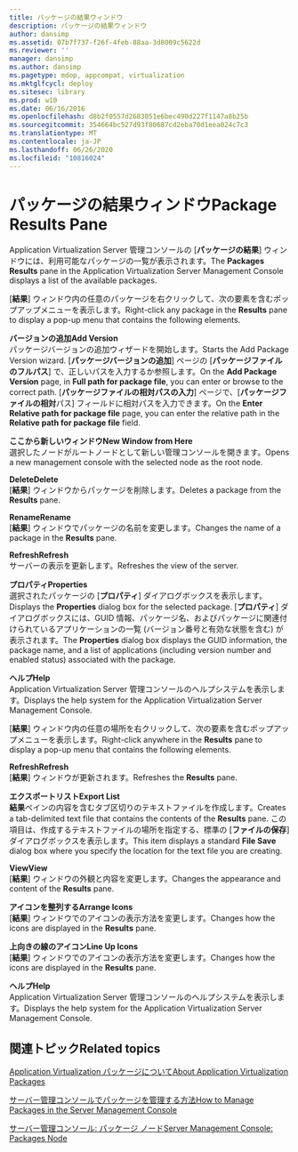 ```yaml
---
title: パッケージの結果ウィンドウ
description: パッケージの結果ウィンドウ
author: dansimp
ms.assetid: 07b7f737-f26f-4feb-88aa-3d8009c5622d
ms.reviewer: ''
manager: dansimp
ms.author: dansimp
ms.pagetype: mdop, appcompat, virtualization
ms.mktglfcycl: deploy
ms.sitesec: library
ms.prod: w10
ms.date: 06/16/2016
ms.openlocfilehash: d8b2f0557d2683051e6bec490d227f1147a8b25b
ms.sourcegitcommit: 354664bc527d93f80687cd2eba70d1eea024c7c3
ms.translationtype: MT
ms.contentlocale: ja-JP
ms.lasthandoff: 06/26/2020
ms.locfileid: "10816024"
---
```

# <span data-ttu-id="80507-103">パッケージの結果ウィンドウ</span><span class="sxs-lookup"><span data-stu-id="80507-103">Package Results Pane</span></span>


<span data-ttu-id="80507-104">Application Virtualization Server 管理コンソールの [**パッケージの結果**] ウィンドウには、利用可能なパッケージの一覧が表示されます。</span><span class="sxs-lookup"><span data-stu-id="80507-104">The **Packages Results** pane in the Application Virtualization Server Management Console displays a list of the available packages.</span></span>

<span data-ttu-id="80507-105">[**結果**] ウィンドウ内の任意のパッケージを右クリックして、次の要素を含むポップアップメニューを表示します。</span><span class="sxs-lookup"><span data-stu-id="80507-105">Right-click any package in the **Results** pane to display a pop-up menu that contains the following elements.</span></span>

<a href="" id="add-version"></a>**<span data-ttu-id="80507-106">バージョンの追加</span><span class="sxs-lookup"><span data-stu-id="80507-106">Add Version</span></span>**  
<span data-ttu-id="80507-107">パッケージバージョンの追加ウィザードを開始します。</span><span class="sxs-lookup"><span data-stu-id="80507-107">Starts the Add Package Version wizard.</span></span> <span data-ttu-id="80507-108">[**パッケージバージョンの追加**] ページの [**パッケージファイルのフルパス**] で、正しいパスを入力するか参照します。</span><span class="sxs-lookup"><span data-stu-id="80507-108">On the **Add Package Version** page, in **Full path for package file**, you can enter or browse to the correct path.</span></span> <span data-ttu-id="80507-109">[**パッケージファイルの相対パスの入力**] ページで、[**パッケージファイルの相対**パス] フィールドに相対パスを入力できます。</span><span class="sxs-lookup"><span data-stu-id="80507-109">On the **Enter Relative path for package file** page, you can enter the relative path in the **Relative path for package file** field.</span></span>

<a href="" id="new-window-from-here"></a>**<span data-ttu-id="80507-110">ここから新しいウィンドウ</span><span class="sxs-lookup"><span data-stu-id="80507-110">New Window from Here</span></span>**  
<span data-ttu-id="80507-111">選択したノードがルートノードとして新しい管理コンソールを開きます。</span><span class="sxs-lookup"><span data-stu-id="80507-111">Opens a new management console with the selected node as the root node.</span></span>

<a href="" id="delete"></a>**<span data-ttu-id="80507-112">Delete</span><span class="sxs-lookup"><span data-stu-id="80507-112">Delete</span></span>**  
<span data-ttu-id="80507-113">[**結果**] ウィンドウからパッケージを削除します。</span><span class="sxs-lookup"><span data-stu-id="80507-113">Deletes a package from the **Results** pane.</span></span>

<a href="" id="rename"></a>**<span data-ttu-id="80507-114">Rename</span><span class="sxs-lookup"><span data-stu-id="80507-114">Rename</span></span>**  
<span data-ttu-id="80507-115">[**結果**] ウィンドウでパッケージの名前を変更します。</span><span class="sxs-lookup"><span data-stu-id="80507-115">Changes the name of a package in the **Results** pane.</span></span>

<a href="" id="refresh"></a>**<span data-ttu-id="80507-116">Refresh</span><span class="sxs-lookup"><span data-stu-id="80507-116">Refresh</span></span>**  
<span data-ttu-id="80507-117">サーバーの表示を更新します。</span><span class="sxs-lookup"><span data-stu-id="80507-117">Refreshes the view of the server.</span></span>

<a href="" id="properties"></a>**<span data-ttu-id="80507-118">プロパティ</span><span class="sxs-lookup"><span data-stu-id="80507-118">Properties</span></span>**  
<span data-ttu-id="80507-119">選択されたパッケージの [**プロパティ**] ダイアログボックスを表示します。</span><span class="sxs-lookup"><span data-stu-id="80507-119">Displays the **Properties** dialog box for the selected package.</span></span> <span data-ttu-id="80507-120">[**プロパティ**] ダイアログボックスには、GUID 情報、パッケージ名、およびパッケージに関連付けられているアプリケーションの一覧 (バージョン番号と有効な状態を含む) が表示されます。</span><span class="sxs-lookup"><span data-stu-id="80507-120">The **Properties** dialog box displays the GUID information, the package name, and a list of applications (including version number and enabled status) associated with the package.</span></span>

<a href="" id="help"></a>**<span data-ttu-id="80507-121">ヘルプ</span><span class="sxs-lookup"><span data-stu-id="80507-121">Help</span></span>**  
<span data-ttu-id="80507-122">Application Virtualization Server 管理コンソールのヘルプシステムを表示します。</span><span class="sxs-lookup"><span data-stu-id="80507-122">Displays the help system for the Application Virtualization Server Management Console.</span></span>

<span data-ttu-id="80507-123">[**結果**] ウィンドウ内の任意の場所を右クリックして、次の要素を含むポップアップメニューを表示します。</span><span class="sxs-lookup"><span data-stu-id="80507-123">Right-click anywhere in the **Results** pane to display a pop-up menu that contains the following elements.</span></span>

<a href="" id="refresh"></a>**<span data-ttu-id="80507-124">Refresh</span><span class="sxs-lookup"><span data-stu-id="80507-124">Refresh</span></span>**  
<span data-ttu-id="80507-125">[**結果**] ウィンドウが更新されます。</span><span class="sxs-lookup"><span data-stu-id="80507-125">Refreshes the **Results** pane.</span></span>

<a href="" id="export-list"></a>**<span data-ttu-id="80507-126">エクスポートリスト</span><span class="sxs-lookup"><span data-stu-id="80507-126">Export List</span></span>**  
<span data-ttu-id="80507-127">**結果**ペインの内容を含むタブ区切りのテキストファイルを作成します。</span><span class="sxs-lookup"><span data-stu-id="80507-127">Creates a tab-delimited text file that contains the contents of the **Results** pane.</span></span> <span data-ttu-id="80507-128">この項目は、作成するテキストファイルの場所を指定する、標準の [**ファイルの保存**] ダイアログボックスを表示します。</span><span class="sxs-lookup"><span data-stu-id="80507-128">This item displays a standard **File Save** dialog box where you specify the location for the text file you are creating.</span></span>

<a href="" id="view"></a>**<span data-ttu-id="80507-129">View</span><span class="sxs-lookup"><span data-stu-id="80507-129">View</span></span>**  
<span data-ttu-id="80507-130">[**結果**] ウィンドウの外観と内容を変更します。</span><span class="sxs-lookup"><span data-stu-id="80507-130">Changes the appearance and content of the **Results** pane.</span></span>

<a href="" id="arrange-icons"></a>**<span data-ttu-id="80507-131">アイコンを整列する</span><span class="sxs-lookup"><span data-stu-id="80507-131">Arrange Icons</span></span>**  
<span data-ttu-id="80507-132">[**結果**] ウィンドウでのアイコンの表示方法を変更します。</span><span class="sxs-lookup"><span data-stu-id="80507-132">Changes how the icons are displayed in the **Results** pane.</span></span>

<a href="" id="line-up-icons"></a>**<span data-ttu-id="80507-133">上向きの線のアイコン</span><span class="sxs-lookup"><span data-stu-id="80507-133">Line Up Icons</span></span>**  
<span data-ttu-id="80507-134">[**結果**] ウィンドウでのアイコンの表示方法を変更します。</span><span class="sxs-lookup"><span data-stu-id="80507-134">Changes how the icons are displayed in the **Results** pane.</span></span>

<a href="" id="help"></a>**<span data-ttu-id="80507-135">ヘルプ</span><span class="sxs-lookup"><span data-stu-id="80507-135">Help</span></span>**  
<span data-ttu-id="80507-136">Application Virtualization Server 管理コンソールのヘルプシステムを表示します。</span><span class="sxs-lookup"><span data-stu-id="80507-136">Displays the help system for the Application Virtualization Server Management Console.</span></span>

## <span data-ttu-id="80507-137">関連トピック</span><span class="sxs-lookup"><span data-stu-id="80507-137">Related topics</span></span>


[<span data-ttu-id="80507-138">Application Virtualization パッケージについて</span><span class="sxs-lookup"><span data-stu-id="80507-138">About Application Virtualization Packages</span></span>](about-application-virtualization-packages.md)

[<span data-ttu-id="80507-139">サーバー管理コンソールでパッケージを管理する方法</span><span class="sxs-lookup"><span data-stu-id="80507-139">How to Manage Packages in the Server Management Console</span></span>](how-to-manage-packages-in-the-server-management-console.md)

[<span data-ttu-id="80507-140">サーバー管理コンソール: パッケージ ノード</span><span class="sxs-lookup"><span data-stu-id="80507-140">Server Management Console: Packages Node</span></span>](server-management-console-packages-node.md)

 

 





